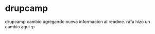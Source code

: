 drupcamp
========

drupcamp cambio agregando nueva informacion al readme.
rafa hizo un cambio aqui :p

